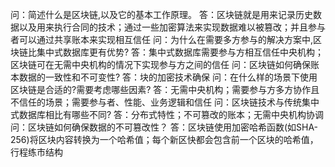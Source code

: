 问：简述什么是区块链,以及它的基本工作原理。
答：区块链就是用来记录历史数据以及用来执行合同的技术；通过一些加密算法来实现数据难以被篡改；并且参与者可以通过共享账本来实现相互信任
问：为什么在需要多方参与的解决方案中,区块链比集中式数据库更有优势?
答：集中式数据库需要参与方相互信任中央机构；区块链可在无需中央机构的情况下实现参与方之间的信任
问：区块链如何确保账本数据的一致性和不可变性?
答：块的加密技术确保
问：在什么样的场景下使用区块链是合适的?需要考虑哪些因素?
答：无需中央机构；需要参与方多方协作且不信任的场景；需要参与者、性能、业务逻辑和信任
问：区块链技术与传统集中式数据库相比有哪些不同?
答：分布式特性；不可篡改的账本；无需中央机构协调
问：区块链如何确保数据的不可篡改性？
答：区块链使用加密哈希函数(如SHA-256)将区块内容转换为一个哈希值；每个新区快都会包含前一个区块的哈希值，行程练市结构